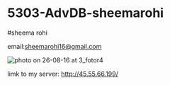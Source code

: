 # 5303-AdvDB-sheemarohi

#sheema rohi

email:sheemarohi16@gmail.com

![photo on 26-08-16 at 3_fotor4](https://cloud.githubusercontent.com/assets/16812055/18100275/db6199e6-6eaf-11e6-8cab-5afcdcace87c.jpg)

 limk to my server: http://45.55.66.199/

